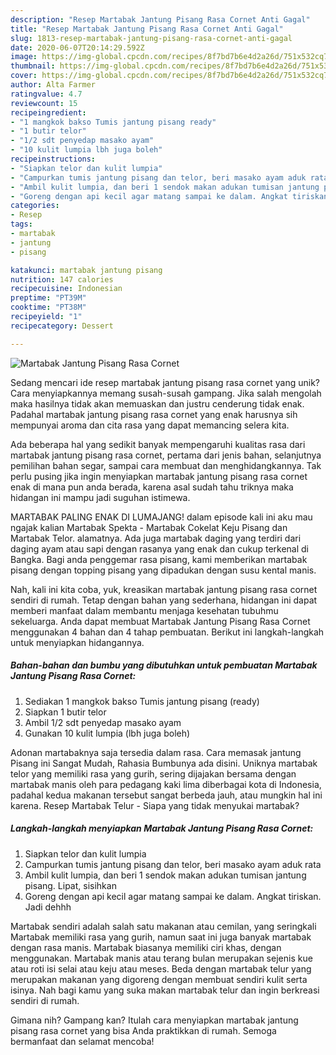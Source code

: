 ```yaml
---
description: "Resep Martabak Jantung Pisang Rasa Cornet Anti Gagal"
title: "Resep Martabak Jantung Pisang Rasa Cornet Anti Gagal"
slug: 1813-resep-martabak-jantung-pisang-rasa-cornet-anti-gagal
date: 2020-06-07T20:14:29.592Z
image: https://img-global.cpcdn.com/recipes/8f7bd7b6e4d2a26d/751x532cq70/martabak-jantung-pisang-rasa-cornet-foto-resep-utama.jpg
thumbnail: https://img-global.cpcdn.com/recipes/8f7bd7b6e4d2a26d/751x532cq70/martabak-jantung-pisang-rasa-cornet-foto-resep-utama.jpg
cover: https://img-global.cpcdn.com/recipes/8f7bd7b6e4d2a26d/751x532cq70/martabak-jantung-pisang-rasa-cornet-foto-resep-utama.jpg
author: Alta Farmer
ratingvalue: 4.7
reviewcount: 15
recipeingredient:
- "1 mangkok bakso Tumis jantung pisang ready"
- "1 butir telor"
- "1/2 sdt penyedap masako ayam"
- "10 kulit lumpia lbh juga boleh"
recipeinstructions:
- "Siapkan telor dan kulit lumpia"
- "Campurkan tumis jantung pisang dan telor, beri masako ayam aduk rata"
- "Ambil kulit lumpia, dan beri 1 sendok makan adukan tumisan jantung pisang. Lipat, sisihkan"
- "Goreng dengan api kecil agar matang sampai ke dalam. Angkat tiriskan. Jadi dehhh"
categories:
- Resep
tags:
- martabak
- jantung
- pisang

katakunci: martabak jantung pisang 
nutrition: 147 calories
recipecuisine: Indonesian
preptime: "PT39M"
cooktime: "PT38M"
recipeyield: "1"
recipecategory: Dessert

---
```



![Martabak Jantung Pisang Rasa Cornet](https://img-global.cpcdn.com/recipes/8f7bd7b6e4d2a26d/751x532cq70/martabak-jantung-pisang-rasa-cornet-foto-resep-utama.jpg)

Sedang mencari ide resep martabak jantung pisang rasa cornet yang unik? Cara menyiapkannya memang susah-susah gampang. Jika salah mengolah maka hasilnya tidak akan memuaskan dan justru cenderung tidak enak. Padahal martabak jantung pisang rasa cornet yang enak harusnya sih mempunyai aroma dan cita rasa yang dapat memancing selera kita.

Ada beberapa hal yang sedikit banyak mempengaruhi kualitas rasa dari martabak jantung pisang rasa cornet, pertama dari jenis bahan, selanjutnya pemilihan bahan segar, sampai cara membuat dan menghidangkannya. Tak perlu pusing jika ingin menyiapkan martabak jantung pisang rasa cornet enak di mana pun anda berada, karena asal sudah tahu triknya maka hidangan ini mampu jadi suguhan istimewa.

MARTABAK PALING ENAK DI LUMAJANG! dalam episode kali ini aku mau ngajak kalian Martabak Spekta - Martabak Cokelat Keju Pisang dan Martabak Telor. alamatnya. Ada juga martabak daging yang terdiri dari daging ayam atau sapi dengan rasanya yang enak dan cukup terkenal di Bangka. Bagi anda penggemar rasa pisang, kami memberikan martabak pisang dengan topping pisang yang dipadukan dengan susu kental manis.


Nah, kali ini kita coba, yuk, kreasikan martabak jantung pisang rasa cornet sendiri di rumah. Tetap dengan bahan yang sederhana, hidangan ini dapat memberi manfaat dalam membantu menjaga kesehatan tubuhmu sekeluarga. Anda dapat membuat Martabak Jantung Pisang Rasa Cornet menggunakan 4 bahan dan 4 tahap pembuatan. Berikut ini langkah-langkah untuk menyiapkan hidangannya.

<!--inarticleads1-->

##### Bahan-bahan dan bumbu yang dibutuhkan untuk pembuatan Martabak Jantung Pisang Rasa Cornet:

1. Sediakan 1 mangkok bakso Tumis jantung pisang (ready)
1. Siapkan 1 butir telor
1. Ambil 1/2 sdt penyedap masako ayam
1. Gunakan 10 kulit lumpia (lbh juga boleh)


Adonan martabaknya saja tersedia dalam rasa. Cara memasak jantung Pisang ini Sangat Mudah, Rahasia Bumbunya ada disini. Uniknya martabak telor yang memiliki rasa yang gurih, sering dijajakan bersama dengan martabak manis oleh para pedagang kaki lima diberbagai kota di Indonesia, padahal kedua makanan tersebut sangat berbeda jauh, atau mungkin hal ini karena. Resep Martabak Telur - Siapa yang tidak menyukai martabak? 

<!--inarticleads2-->

##### Langkah-langkah menyiapkan Martabak Jantung Pisang Rasa Cornet:

1. Siapkan telor dan kulit lumpia
1. Campurkan tumis jantung pisang dan telor, beri masako ayam aduk rata
1. Ambil kulit lumpia, dan beri 1 sendok makan adukan tumisan jantung pisang. Lipat, sisihkan
1. Goreng dengan api kecil agar matang sampai ke dalam. Angkat tiriskan. Jadi dehhh


Martabak sendiri adalah salah satu makanan atau cemilan, yang seringkali Martabak memiliki rasa yang gurih, namun saat ini juga banyak martabak dengan rasa manis. Martabak biasanya memiliki ciri khas, dengan menggunakan. Martabak manis atau terang bulan merupakan sejenis kue atau roti isi selai atau keju atau meses. Beda dengan martabak telur yang merupakan makanan yang digoreng dengan membuat sendiri kulit serta isinya. Nah bagi kamu yang suka makan martabak telur dan ingin berkreasi sendiri di rumah. 

Gimana nih? Gampang kan? Itulah cara menyiapkan martabak jantung pisang rasa cornet yang bisa Anda praktikkan di rumah. Semoga bermanfaat dan selamat mencoba!
